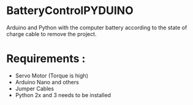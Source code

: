 # BatteryControlPYDUINO
Arduino and Python with the computer battery according to the state of charge cable to remove the project.

# Requirements :
- Servo Motor (Torque is high)
- Arduino Nano and others
- Jumper Cables
- Python 2x and 3 needs to be installed
